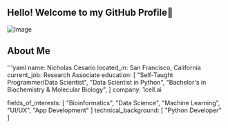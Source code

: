 ## Hello! Welcome to my GitHub Profile👋

![Image](https://github.com/user-attachments/assets/8c0912bc-655a-4686-aecf-a62333a98440)

## About Me
'''yaml
name: Nicholas Cesario
located_in: San Francisco, California
current_job: Research Associate
education:
  [
    "Self-Taught Programmer/Data Scientist",
    "Data Scientist in Python",
    "Bachelor's in Biochemistry & Molecular Biology",
  ]
company: 1cell.ai

fields_of_interests:
  [
    "Bioinformatics",
    "Data Science",
    "Machine Learning",
    "UI/UX",
    "App Development"
  ]
technical_background:
  [
    "Python Developer"
  ]
<!--
**NCesari0/NCesari0** is a ✨ _special_ ✨ repository because its `README.md` (this file) appears on your GitHub profile.

Here are some ideas to get you started:

- 🔭 I’m currently working on ...
- 🌱 I’m currently learning ...
- 👯 I’m looking to collaborate on ...
- 🤔 I’m looking for help with ...
- 💬 Ask me about ...
- 📫 How to reach me: ...
- 😄 Pronouns: ...
- ⚡ Fun fact: ...
-->

